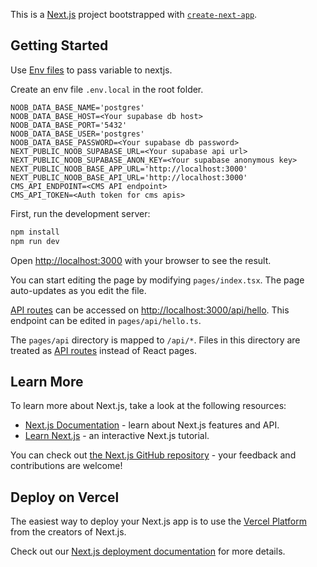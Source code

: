 This is a [Next.js](https://nextjs.org/) project bootstrapped with [`create-next-app`](https://github.com/vercel/next.js/tree/canary/packages/create-next-app).

## Getting Started

Use [Env files](https://nextjs.org/docs/basic-features/environment-variables) to pass variable to nextjs.

Create an env file `.env.local` in the root folder.
```
NOOB_DATA_BASE_NAME='postgres'
NOOB_DATA_BASE_HOST=<Your supabase db host>
NOOB_DATA_BASE_PORT='5432'
NOOB_DATA_BASE_USER='postgres'
NOOB_DATA_BASE_PASSWORD=<Your supabase db password>
NEXT_PUBLIC_NOOB_SUPABASE_URL=<Your supabase api url>
NEXT_PUBLIC_NOOB_SUPABASE_ANON_KEY=<Your supabase anonymous key>
NEXT_PUBLIC_NOOB_BASE_APP_URL='http://localhost:3000'
NEXT_PUBLIC_NOOB_BASE_API_URL='http://localhost:3000'
CMS_API_ENDPOINT=<CMS API endpoint>
CMS_API_TOKEN=<Auth token for cms apis>
```


First, run the development server:

```bash
npm install
npm run dev
```

Open [http://localhost:3000](http://localhost:3000) with your browser to see the result.

You can start editing the page by modifying `pages/index.tsx`. The page auto-updates as you edit the file.

[API routes](https://nextjs.org/docs/api-routes/introduction) can be accessed on [http://localhost:3000/api/hello](http://localhost:3000/api/hello). This endpoint can be edited in `pages/api/hello.ts`.

The `pages/api` directory is mapped to `/api/*`. Files in this directory are treated as [API routes](https://nextjs.org/docs/api-routes/introduction) instead of React pages.

## Learn More

To learn more about Next.js, take a look at the following resources:

- [Next.js Documentation](https://nextjs.org/docs) - learn about Next.js features and API.
- [Learn Next.js](https://nextjs.org/learn) - an interactive Next.js tutorial.

You can check out [the Next.js GitHub repository](https://github.com/vercel/next.js/) - your feedback and contributions are welcome!

## Deploy on Vercel

The easiest way to deploy your Next.js app is to use the [Vercel Platform](https://vercel.com/new?utm_medium=default-template&filter=next.js&utm_source=create-next-app&utm_campaign=create-next-app-readme) from the creators of Next.js.

Check out our [Next.js deployment documentation](https://nextjs.org/docs/deployment) for more details.
